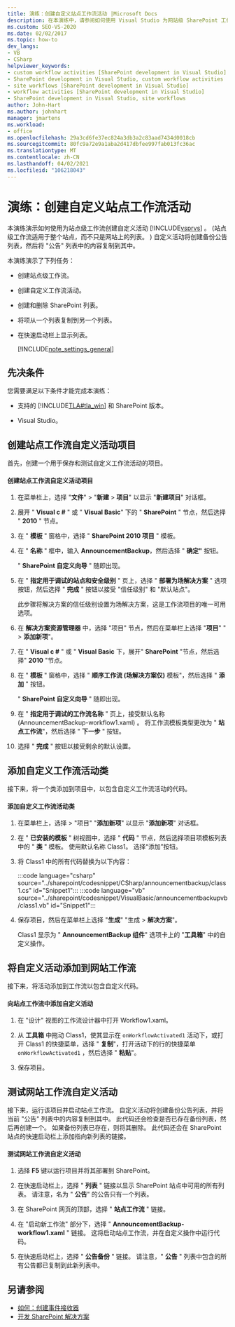 ```yaml
---
title: 演练：创建自定义站点工作流活动 |Microsoft Docs
description: 在本演练中，请参阅如何使用 Visual Studio 为网站级 SharePoint 工作流创建自定义活动。
ms.custom: SEO-VS-2020
ms.date: 02/02/2017
ms.topic: how-to
dev_langs:
- VB
- CSharp
helpviewer_keywords:
- custom workflow activities [SharePoint development in Visual Studio]
- SharePoint development in Visual Studio, custom workflow activities
- site workflows [SharePoint development in Visual Studio]
- workflow activities [SharePoint development in Visual Studio]
- SharePoint development in Visual Studio, site workflows
author: John-Hart
ms.author: johnhart
manager: jmartens
ms.workload:
- office
ms.openlocfilehash: 29a3cd6fe37ec824a3db3a2c83aad7434d0018cb
ms.sourcegitcommit: 80fc9a72e9a1aba2d417dbfee997fab013fc36ac
ms.translationtype: MT
ms.contentlocale: zh-CN
ms.lasthandoff: 04/02/2021
ms.locfileid: "106218043"
---
```

# <a name="walkthrough-create-a-custom-site-workflow-activity"></a>演练：创建自定义站点工作流活动
  本演练演示如何使用为站点级工作流创建自定义活动 [!INCLUDE[vsprvs](../sharepoint/includes/vsprvs-md.md)] 。  (站点级工作流适用于整个站点，而不只是网站上的列表。 ) 自定义活动将创建备份公告列表，然后将 "公告" 列表中的内容复制到其中。

 本演练演示了下列任务：

- 创建站点级工作流。

- 创建自定义工作流活动。

- 创建和删除 SharePoint 列表。

- 将项从一个列表复制到另一个列表。

- 在快速启动栏上显示列表。

  [!INCLUDE[note_settings_general](../sharepoint/includes/note-settings-general-md.md)]

## <a name="prerequisites"></a>先决条件
 您需要满足以下条件才能完成本演练：

- 支持的 [!INCLUDE[TLA#tla_win](../sharepoint/includes/tlasharptla-win-md.md)] 和 SharePoint 版本。

- Visual Studio。

## <a name="create-a-site-workflow-custom-activity-project"></a>创建站点工作流自定义活动项目
 首先，创建一个用于保存和测试自定义工作流活动的项目。

#### <a name="to-create-a-site-workflow-custom-activity-project"></a>创建站点工作流自定义活动项目

1. 在菜单栏上，选择 "**文件**"  >  "**新建**  >  **项目**" 以显示 "**新建项目**" 对话框。

2. 展开 " **Visual c #** " 或 " **Visual Basic**" 下的 " **SharePoint** " 节点，然后选择 " **2010** " 节点。

3. 在 " **模板** " 窗格中，选择 " **SharePoint 2010 项目** " 模板。

4. 在 " **名称** " 框中，输入 **AnnouncementBackup**，然后选择 " **确定"** 按钮。

     " **SharePoint 自定义向导** " 随即出现。

5. 在 " **指定用于调试的站点和安全级别** " 页上，选择 " **部署为场解决方案** " 选项按钮，然后选择 " **完成** " 按钮以接受 "信任级别" 和 "默认站点"。

     此步骤将解决方案的信任级别设置为场解决方案，这是工作流项目的唯一可用选项。

6. 在 **解决方案资源管理器** 中，选择 "项目" 节点，然后在菜单栏上选择 "**项目**" "  >  **添加新项**"。

7. 在 " **Visual c #** " 或 " **Visual Basic** 下，展开" **SharePoint** "节点，然后选择" **2010** "节点。

8. 在 " **模板** " 窗格中，选择 " **顺序工作流 (场解决方案仅)** 模板"，然后选择 " **添加** " 按钮。

     " **SharePoint 自定义向导** " 随即出现。

9. 在 " **指定用于调试的工作流名称** " 页上，接受默认名称 (AnnouncementBackup-workflow1.xaml) 。 将工作流模板类型更改为 " **站点工作流**"，然后选择 " **下一步** " 按钮。

10. 选择 " **完成** " 按钮以接受剩余的默认设置。

## <a name="add-a-custom-workflow-activity-class"></a>添加自定义工作流活动类
 接下来，将一个类添加到项目中，以包含自定义工作流活动的代码。

#### <a name="to-add-a-custom-workflow-activity-class"></a>添加自定义工作流活动类

1. 在菜单栏上，选择  >  "项目" "**添加新项**" 以显示 "**添加新项**" 对话框。

2. 在 " **已安装的模板** " 树视图中，选择 " **代码** " 节点，然后选择项目项模板列表中的 " **类** " 模板。 使用默认名称 Class1。 选择“添加”按钮。

3. 将 Class1 中的所有代码替换为以下内容：

     :::code language="csharp" source="../sharepoint/codesnippet/CSharp/announcementbackup/class1.cs" id="Snippet1":::
     :::code language="vb" source="../sharepoint/codesnippet/VisualBasic/announcementbackupvb/class1.vb" id="Snippet1":::

4. 保存项目，然后在菜单栏上选择 "**生成**" "生成  >  **解决方案**"。

     Class1 显示为 " **AnnouncementBackup 组件**" 选项卡上的 "**工具箱**" 中的自定义操作。

## <a name="add-the-custom-activity-to-the-site-workflow"></a>将自定义活动添加到网站工作流
 接下来，将活动添加到工作流以包含自定义代码。

#### <a name="to-add-a-custom-activity-to-the-site-workflow"></a>向站点工作流中添加自定义活动

1. 在 "设计" 视图的工作流设计器中打开 Workflow1.xaml。

2. 从 **工具箱** 中拖动 Class1，使其显示在 `onWorkflowActivated1` 活动下，或打开 Class1 的快捷菜单，选择 " **复制**"，打开活动下的行的快捷菜单 `onWorkflowActivated1` ，然后选择 " **粘贴**"。

3. 保存项目。

## <a name="test-the-site-workflow-custom-activity"></a>测试网站工作流自定义活动
 接下来，运行该项目并启动站点工作流。 自定义活动将创建备份公告列表，并将当前 "公告" 列表中的内容复制到其中。 此代码还会检查是否已存在备份列表，然后再创建一个。 如果备份列表已存在，则将其删除。 此代码还会在 SharePoint 站点的快速启动栏上添加指向新列表的链接。

#### <a name="to-test-the-site-workflow-custom-activity"></a>测试网站工作流自定义活动

1. 选择 **F5** 键以运行项目并将其部署到 SharePoint。

2. 在快速启动栏上，选择 " **列表** " 链接以显示 SharePoint 站点中可用的所有列表。 请注意，名为 " **公告**" 的公告只有一个列表。

3. 在 SharePoint 网页的顶部，选择 " **站点工作流** " 链接。

4. 在 "启动新工作流" 部分下，选择 " **AnnouncementBackup-workflow1.xaml** " 链接。 这将启动站点工作流，并在自定义操作中运行代码。

5. 在快速启动栏上，选择 " **公告备份** " 链接。 请注意，" **公告** " 列表中包含的所有公告都已复制到此新列表中。

## <a name="see-also"></a>另请参阅
- [如何：创建事件接收器](../sharepoint/how-to-create-an-event-receiver.md)
- [开发 SharePoint 解决方案](../sharepoint/developing-sharepoint-solutions.md)
